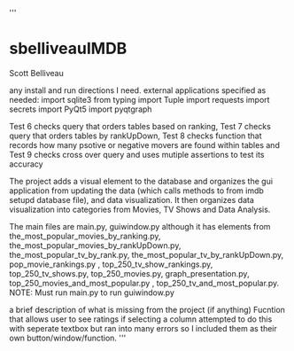 '''
# sbelliveauIMDB
Scott Belliveau

any install and run directions I need.
external applications specified as needed:
import sqlite3
from typing import Tuple
import requests
import secrets
import PyQt5
import pyqtgraph

Test 6 checks query that orders tables based on ranking, Test 7 checks query that orders tables by rankUpDown, Test 8 checks function that records how many psotive or negative movers are found within tables and Test 9 checks cross over query and uses mutiple assertions to test its accuracy

The project adds a visual element to the database and organizes the gui application from updating the data (which calls methods to from imdb setupd database file), and data visualization. It then organizes data visualization into categories from Movies, TV Shows and Data Analysis.

The main files are main.py, guiwindow.py although it has elements from the_most_popular_movies_by_ranking.py, the_most_popular_movies_by_rankUpDown.py, the_most_popular_tv_by_rank.py, the_most_popular_tv_by_rankUpDown.py, pop_movie_rankings.py
, top_250_tv_show_rankings.py, top_250_tv_shows.py, top_250_movies.py, graph_presentation.py, top_250_movies_and_most_popular.py
, top_250_tv_and_most_popular.py. NOTE: Must run main.py to run guiwindow.py

a brief description of what is missing from the project (if anything)
Fucntion that allows user to see ratings if selecting a column attempted to do this with seperate textbox but ran into many errors so I included them as their own button/window/function.
'''
